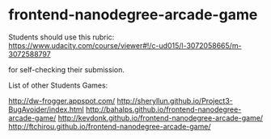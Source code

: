 frontend-nanodegree-arcade-game
===============================

Students should use this rubric: https://www.udacity.com/course/viewer#!/c-ud015/l-3072058665/m-3072588797

for self-checking their submission.

List of other Students Games:

http://dw-frogger.appspot.com/
http://sheryllun.github.io/Project3-BugAvoider/index.html
http://bahalps.github.io/frontend-nanodegree-arcade-game/
http://kevdonk.github.io/frontend-nanodegree-arcade-game/
http://ftchirou.github.io/frontend-nanodegree-arcade-game/
